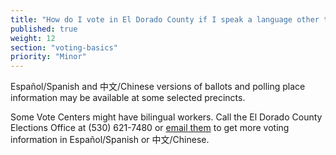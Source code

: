 ```yaml
---
title: "How do I vote in El Dorado County if I speak a language other than English?"
published: true
weight: 12
section: "voting-basics"
priority: "Minor"
---
```


Español/Spanish and 中文/Chinese versions of ballots and polling place information may be available at some selected precincts.  

Some Vote Centers might have bilingual workers. Call the El Dorado County Elections Office at (530) 621-7480 or [email them](mailto:elections@edcgov.us) to get more voting information in Español/Spanish or 中文/Chinese.